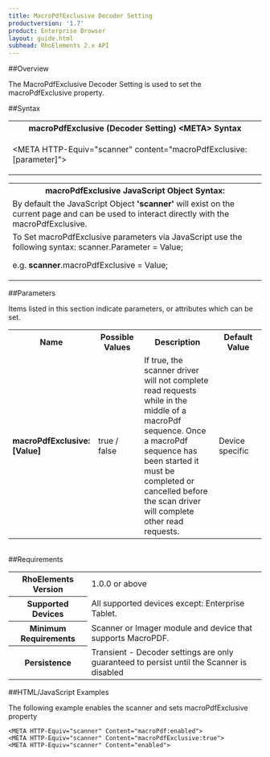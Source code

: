 ```yaml
---
title: MacroPdfExclusive Decoder Setting
productversion: '1.7'
product: Enterprise Browser
layout: guide.html
subhead: RhoElements 2.x API
---
```


##Overview

The MacroPdfExclusive Decoder Setting is used to set the macroPdfExclusive property.

##Syntax

<table class="re-table"><tr><th class="tableHeading">macroPdfExclusive (Decoder Setting) &lt;META&gt; Syntax
</th></tr><tr><td class="clsSyntaxCells clsOddRow"><p>&lt;META HTTP-Equiv="scanner" content="macroPdfExclusive:[parameter]"&gt;</p></td></tr></table>
<table class="re-table"><tr><th class="tableHeading">macroPdfExclusive JavaScript Object Syntax:</th></tr><tr><td class="clsSyntaxCells clsOddRow">
By default the JavaScript Object <b>'scanner'</b> will exist on the current page and can be used to interact directly with the macroPdfExclusive.
</td></tr><tr><td class="clsSyntaxCells clsEvenRow">
To Set macroPdfExclusive parameters via JavaScript use the following syntax: scanner.Parameter = Value;
<P />e.g. <b>scanner</b>.macroPdfExclusive = Value;
</td></tr></table>

##Parameters


Items listed in this section indicate parameters, or attributes which can be set.
<table class="re-table"><col width="20%" /><col width="20%" /><col width="38%" /><col width="22%" /><tr><th class="tableHeading">Name</th><th class="tableHeading">Possible Values</th><th class="tableHeading">Description</th><th class="tableHeading">Default Value</th></tr><tr><td class="clsSyntaxCells clsOddRow"><b>macroPdfExclusive:[Value]
</b></td><td class="clsSyntaxCells clsOddRow">true / false</td><td class="clsSyntaxCells clsOddRow">If true, the scanner driver will not complete read requests while in the middle of a macroPdf sequence.  Once a macroPdf sequence has been started it must be completed or cancelled before the scan driver will complete other read requests.</td><td class="clsSyntaxCells clsOddRow">Device specific</td></tr></table>
<table class="re-table"><col width="78%" /><col width="8%" /><col width="1%" /><col width="5%" /><col width="1%" /><col width="5%" /><col width="2%" /></table>





##Requirements

<table class="re-table"><tr><th class="tableHeading">RhoElements Version</th><td class="clsSyntaxCell clsEvenRow">1.0.0 or above
</td></tr><tr><th class="tableHeading">Supported Devices</th><td class="clsSyntaxCell clsOddRow">All supported devices except: Enterprise Tablet.</td></tr><tr><th class="tableHeading">Minimum Requirements</th><td class="clsSyntaxCell clsOddRow">Scanner or Imager module and device that supports MacroPDF.</td></tr><tr><th class="tableHeading">Persistence</th><td class="clsSyntaxCell clsEvenRow">Transient - Decoder settings are only guaranteed to persist until the Scanner is disabled</td></tr></table>


##HTML/JavaScript Examples

The following example enables the scanner and sets macroPdfExclusive property

	<META HTTP-Equiv="scanner" Content="macroPdf:enabled">
	<META HTTP-Equiv="scanner" Content="macroPdfExclusive:true">
	<META HTTP-Equiv="scanner" Content="enabled">
					





